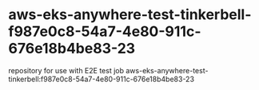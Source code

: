 # aws-eks-anywhere-test-tinkerbell-f987e0c8-54a7-4e80-911c-676e18b4be83-23
repository for use with E2E test job aws-eks-anywhere-test-tinkerbell:f987e0c8-54a7-4e80-911c-676e18b4be83-23
